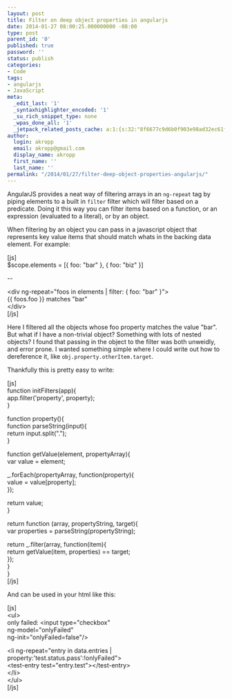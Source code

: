 ```yaml
---
layout: post
title: Filter on deep object properties in angularjs
date: 2014-01-27 08:00:25.000000000 -08:00
type: post
parent_id: '0'
published: true
password: ''
status: publish
categories:
- Code
tags:
- angularjs
- JavaScript
meta:
  _edit_last: '1'
  _syntaxhighlighter_encoded: '1'
  _su_rich_snippet_type: none
  _wpas_done_all: '1'
  _jetpack_related_posts_cache: a:1:{s:32:"8f6677c9d6b0f903e98ad32ec61f8deb";a:2:{s:7:"expires";i:1561519402;s:7:"payload";a:3:{i:0;a:1:{s:2:"id";i:4028;}i:1;a:1:{s:2:"id";i:3710;}i:2;a:1:{s:2:"id";i:265;}}}}
author:
  login: akropp
  email: akropp@gmail.com
  display_name: akropp
  first_name: ''
  last_name: ''
permalink: "/2014/01/27/filter-deep-object-properties-angularjs/"
---
```

AngularJS provides a neat way of filtering arrays in an `ng-repeat` tag by piping elements to a built in `filter` filter which will filter based on a predicate. Doing it this way you can filter items based on a function, or an expression (evaluated to a literal), or by an object.

When filtering by an object you can pass in a javascript object that represents key value items that should match whats in the backing data element. For example:

[js]  
$scope.elements = [{ foo: "bar" }, { foo: "biz" }]

--

\<div ng-repeat="foos in elements | filter: { foo: "bar" }"\>  
 {{ foos.foo }} matches "bar"  
\</div\>  
[/js]

Here I filtered all the objects whose foo property matches the value "bar". But what if I have a non-trivial object? Something with lots of nested objects? I found that passing in the object to the filter was both unweidly, and error prone. I wanted something simple where I could write out how to dereference it, like `obj.property.otherItem.target`.

Thankfully this is pretty easy to write:

[js]  
function initFilters(app){  
 app.filter('property', property);  
}

function property(){  
 function parseString(input){  
 return input.split(".");  
 }

function getValue(element, propertyArray){  
 var value = element;

\_.forEach(propertyArray, function(property){  
 value = value[property];  
 });

return value;  
 }

return function (array, propertyString, target){  
 var properties = parseString(propertyString);

return \_.filter(array, function(item){  
 return getValue(item, properties) == target;  
 });  
 }  
}  
[/js]

And can be used in your html like this:

[js]  
\<ul\>  
 only failed: \<input type="checkbox"  
 ng-model="onlyFailed"  
 ng-init="onlyFailed=false"/\>

\<li ng-repeat="entry in data.entries | property:'test.status.pass':!onlyFailed"\>  
 \<test-entry test="entry.test"\>\</test-entry\>  
 \</li\>  
\</ul\>  
[/js]

